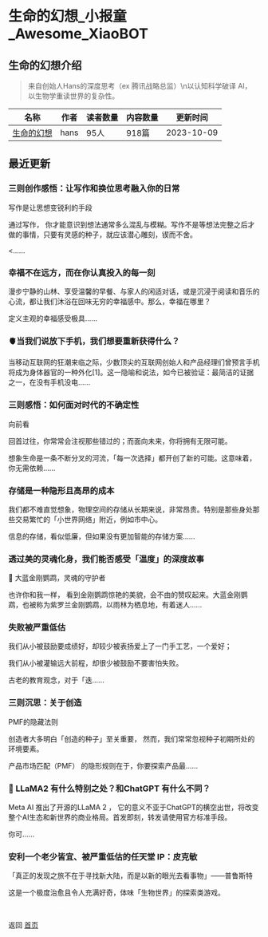 # 生命的幻想_小报童_Awesome_XiaoBOT

## 生命的幻想介绍
> 来自创始人Hans的深度思考（ex 腾讯战略总监）\n以认知科学破译 AI， 以生物学重读世界的复杂性。  
  


|名称|作者|读者数量|内容数量|更新时间|
|---|---|---|---|---|
|[生命的幻想](https://xiaobot.net/p/hans?refer=0b133df9-27dc-423b-8101-639049001c13)|hans|95人|918篇|2023-10-09|

## 最近更新
### 三则创作感悟：让写作和换位思考融入你的日常

写作是让思想变锐利的手段

通过写作， 你才能意识到想法通常多么混乱与模糊。写作不是等想法完整之后才做的事情，只要有灵感的种子，就应该潜心雕刻，锲而不舍。

<......

### 幸福不在远方，而在你认真投入的每一刻

漫步宁静的山林、享受温馨的早餐、与家人的闲适对话，或是沉浸于阅读和音乐的心流，都让我们沐浴在回味无穷的幸福感中。那么，幸福在哪里？

定义主观的幸福感受极具......

### 🫀当我们说放下手机，我们想要重新获得什么？

当移动互联网的狂潮来临之际，少数顶尖的互联网创始人和产品经理们曾预言手机将成为身体器官的一种外化[1]。这一隐喻和说法，如今已被验证：最简洁的证据之一，在没有手机没电......

### 三则感悟：如何面对时代的不确定性

向前看

回首过往，你常常会注视那些错过的；而面向未来，你将拥有无限可能。

想象生命是一条不断分叉的河流，「每一次选择」都开创了新的可能。这意味着，你无需依赖......

### 存储是一种隐形且高昂的成本

我们都不难直觉想象，物理空间的存储从长期来说，非常昂贵。特别是那些身处那些交易繁忙的「小世界网络」附近，例如市中心。

信息的存储，看似低廉，但如果没有更加智能的存储方案......

### 透过美的灵魂化身，我们能否感受「温度」的深度故事

🦜 大蓝金刚鹦鹉，灵魂的守护者

也许你和我一样， 看到金刚鹦鹉惊艳的美貌，会不由的赞叹起来。大蓝金刚鹦鹉，也被称为紫罗兰金刚鹦鹉，以雨林为栖息地，有着迷人......

### 失败被严重低估

我们从小被鼓励要成绩好，却较少被表扬爱上了一门手工艺，一个爱好；

我们从小被灌输远大前程，却很少被鼓励不要害怕失败。

古老的教育观念，对于「迭......

### 三则沉思：关于创造

PMF的隐藏法则

创造者大多明白「创造的种子」至关重要， 然而，我们常常忽视种子初期所处的环境要素。

产品市场匹配（PMF） 的隐形规则在于，你要探索产品最......

### 🦙 LLaMA2 有什么特别之处？和ChatGPT 有什么不同？

Meta AI 推出了开源的LLaMA 2 ，
它的意义不亚于ChatGPT的横空出世，将改变整个AI生态和新世界的商业格局。首发即刻，转发请使用官方标准手段。

你可......

### 安利一个老少皆宜、被严重低估的任天堂 IP：皮克敏

「真正的发现之旅不在于寻找新大陆，而是以新的眼光去看事物」——普鲁斯特

这是一个极度治愈且令人充满好奇，体味「生物世界」的探索类游戏。


<a href="https://github.com/Reno9527/awesome-xiaobot" style="color: white; text-decoration: none;">awesome-xiaobot</a>

返回 [首页](../README.md)

